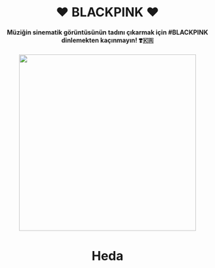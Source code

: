 <h1 align="center"><b>❤️ BLACKPINK ❤️</b></h1>

<h4 align="center">Müziğin sinematik görüntüsünün tadını çıkarmak için #BLACKPINK dinlemekten kaçınmayın! ❣️🇰🇷</h4>

<p align="center"><a href="https://t.me.AstroHeda"><img src="https://te.legra.ph/file/c3e9cf3fa248be10fc723.jpg" width="400"></a></p>


<h1 align="center"><b>Heda</b></h1>
